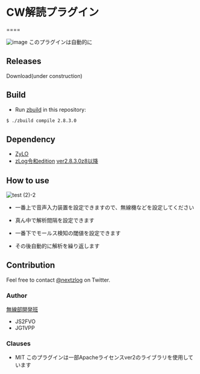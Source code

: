 # CW解読プラグイン
====

![image](https://img.shields.io/badge/Go-1.17-red.svg)
このプラグインは自動的に

## Releases

Download(under construction)

## Build

- Run [zbuild](https://github.com/nextzlog/zylo) in this repository:

```sh
$ ./zbuild compile 2.8.3.0
```

## Dependency

- [ZyLO](https://github.com/nextzlog/zylo)
- [zLog令和edition](https://github.com/jr8ppg/zLog) [ver2.8.3.0z8以降](https://github.com/jr8ppg/zLog/pull/350)

## How to use
![test (2)-2](https://user-images.githubusercontent.com/58735989/192103089-0ad68526-8f81-4678-8a1e-e0c03983ddd5.png)
- 一番上で音声入力装置を設定できますので、無線機などを設定してください
- 真ん中で解析間隔を設定できます
- 一番下でモールス検知の閾値を設定できます

- その後自動的に解析を繰り返します

## Contribution

Feel free to contact [@nextzlog](https://twitter.com/nextzlog) on Twitter.

### Author

[無線部開発班](https://pafelog.net)
- JS2FVO 
- JG1VPP

### Clauses
- MIT
このプラグインは一部Apacheライセンスver2のライブラリを使用しています
